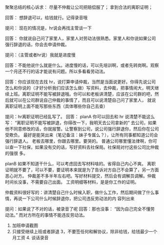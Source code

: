 聚聚总结的核心诉求：
尽量不仲裁让公司把赔偿服了；
拿到合法的离职证明；

回答：
想辞退可以，给钱就行。记得录音哦

提问：
现在的情况是，hr说会再找主管谈一下

回答：
你就说自己问了家里人，家里人对劳动法很熟悉。家里人和你说如果公司强行辞退的话，你会去申请仲裁。

提问：（主管或者hr说）我就是进度慢

回答：不能他说什么就是什么。进度慢的话，可以先培训啊，或者先转岗啊。观察一个月还不行的话才能说有问题。所以多看看劳动法。

回答：你应该现在去找 hr，说打算申请仲裁，当然是当面说更好。你得先说公司怎么和你说的（才好分析我们应该怎么做）写资料，去仲裁，把事情闹大，明天继续上班。离职证明不能写被辞退哦。你可以和老板讲清楚，应该在公司群的吧，然后就可以在公司群说自己仲裁的事情了，而且可以说清楚自己问了家里人，
就说离职证明上面不能写那些东西（具体哪些你自己去查）

提问：hr离职证明已经乱写了。
回答：
planA
你可以回去和 hr 说清楚不能这么写：
“离职证明不能写被辞退，你得改一下，我明天去公司拿新的”
去公司，如果他不同意修改的话，你就报警。让警察到公司，说公司强行辞退你，然后你在公司受欺负。
最好是能哭出来（笔记备注：妹子专属么？），让所有同事都知道公司会强行辞退人。
老板去哪里，你跟去哪里。要哭的。
普通公司哪里懂法律啊，你可以查一下社保，如果没有交的话，写好资料去社保局。社保局对付这些公司比仲裁的强很
多。

planB
如果不知道干什么，可以考虑回去写材料啥的。省得自己内心不爽。
离职证明就不要了，可以不要，要证明本来就是为了告诉对方自己不会算了，另一方面恶心对方。
仲裁差不多半年左右吧。写好材料提交，然后会有调解员调解。仲裁时间长没事，不需要自己出面。
工资明细等材料，是是你工作的证明。

仲裁资料很好写的：讲清楚自己什么时候入职，做什么工作，然后期间做了什么事情，再说一下公司什么时候辞退你，把公司违反劳动法的内
容列出来

提问：如果说了不对的话，被录音了呢
回答：那也没事：
“因为自己完全不懂劳动法。”
而对方所在的事情不能违反劳动法。


1. 加班申请截图
2. 只接受继续上班或者辞退
3，不要签任何和解协议，除非给钱，给钱最少一个月工资  4. 谈话录音